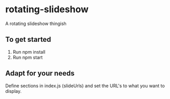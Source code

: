 # rotating-slideshow
A rotating slideshow thingish

## To get started

1. Run npm install
2. Run npm start

## Adapt for your needs
Define sections in index.js (slideUrls) and set the URL's to what you want to display.